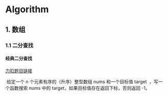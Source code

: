 # Algorithm

## 1. 数组

### 1.1 二分查找

#### 经典二分查找

[力扣题目链接](https://leetcode.cn/problems/binary-search/)

​		给定一个 n 个元素有序的（升序）整型数组 nums 和一个目标值 target  ，写一个函数搜索 nums 中的 target，如果目标值存在返回下标，否则返回 -1。

